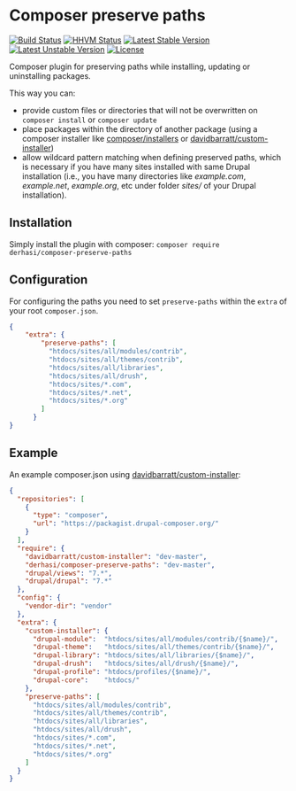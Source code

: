 # Composer preserve paths

[![Build Status](https://travis-ci.org/derhasi/composer-preserve-paths.svg?branch=master)](https://travis-ci.org/derhasi/composer-preserve-paths)
[![HHVM Status](http://hhvm.h4cc.de/badge/derhasi/composer-preserve-paths.svg)](http://hhvm.h4cc.de/package/derhasi/composer-preserve-paths)
[![Latest Stable Version](https://poser.pugx.org/derhasi/composer-preserve-paths/v/stable.svg)](https://packagist.org/packages/derhasi/composer-preserve-paths)
[![Latest Unstable Version](https://poser.pugx.org/derhasi/composer-preserve-paths/v/unstable.svg)](https://packagist.org/packages/derhasi/composer-preserve-paths)
[![License](https://poser.pugx.org/derhasi/composer-preserve-paths/license.svg)](https://packagist.org/packages/derhasi/composer-preserve-paths)

Composer plugin for preserving paths while installing, updating or uninstalling packages.

This way you can:

* provide custom files or directories that will not be overwritten on `composer install` or `composer update`
* place packages within the directory of another package (using a composer installer like
[composer/installers](https://packagist.org/packages/composer/installers) or
[davidbarratt/custom-installer](https://packagist.org/packages/davidbarratt/custom-installer))
* allow wildcard pattern matching when defining preserved paths, which is necessary if you have many sites installed with same Drupal installation (i.e., you have many directories like _example.com_, _example.net_, _example.org_, etc under folder _sites/_ of your Drupal installation).

## Installation

Simply install the plugin with composer: `composer require derhasi/composer-preserve-paths`

## Configuration

For configuring the paths you need to set `preserve-paths` within the `extra` of your root `composer.json`.

```json
{
    "extra": {
        "preserve-paths": [
          "htdocs/sites/all/modules/contrib",
          "htdocs/sites/all/themes/contrib",
          "htdocs/sites/all/libraries",
          "htdocs/sites/all/drush",
          "htdocs/sites/*.com",
          "htdocs/sites/*.net",
          "htdocs/sites/*.org"
        ]
      }
}
```

## Example

An example composer.json using [davidbarratt/custom-installer](https://packagist.org/packages/davidbarratt/custom-installer):

```json
{
  "repositories": [
    {
      "type": "composer",
      "url": "https://packagist.drupal-composer.org/"
    }
  ],
  "require": {
    "davidbarratt/custom-installer": "dev-master",
    "derhasi/composer-preserve-paths": "dev-master",
    "drupal/views": "7.*",
    "drupal/drupal": "7.*"
  },
  "config": {
    "vendor-dir": "vendor"
  },
  "extra": {
    "custom-installer": {
      "drupal-module":  "htdocs/sites/all/modules/contrib/{$name}/",
      "drupal-theme":   "htdocs/sites/all/themes/contrib/{$name}/",
      "drupal-library": "htdocs/sites/all/libraries/{$name}/",
      "drupal-drush":   "htdocs/sites/all/drush/{$name}/",
      "drupal-profile": "htdocs/profiles/{$name}/",
      "drupal-core":    "htdocs/"
    },
    "preserve-paths": [
      "htdocs/sites/all/modules/contrib",
      "htdocs/sites/all/themes/contrib",
      "htdocs/sites/all/libraries",
      "htdocs/sites/all/drush",
      "htdocs/sites/*.com",
      "htdocs/sites/*.net",
      "htdocs/sites/*.org"
    ]
  }
}
```
